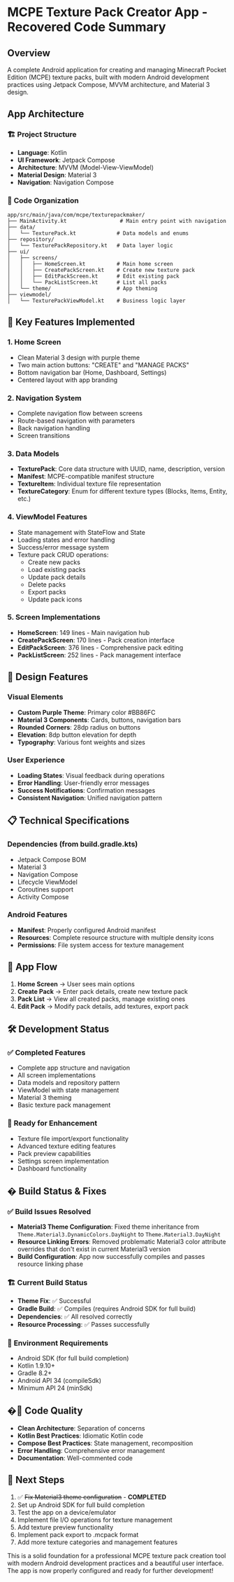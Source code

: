 # MCPE Texture Pack Creator App - Recovered Code Summary

## Overview
A complete Android application for creating and managing Minecraft Pocket Edition (MCPE) texture packs, built with modern Android development practices using Jetpack Compose, MVVM architecture, and Material 3 design.

## App Architecture

### 🏗️ **Project Structure**
- **Language**: Kotlin
- **UI Framework**: Jetpack Compose
- **Architecture**: MVVM (Model-View-ViewModel)
- **Material Design**: Material 3
- **Navigation**: Navigation Compose

### 📁 **Code Organization**
```
app/src/main/java/com/mcpe/texturepackmaker/
├── MainActivity.kt                 # Main entry point with navigation
├── data/
│   └── TexturePack.kt             # Data models and enums
├── repository/
│   └── TexturePackRepository.kt   # Data layer logic
├── ui/
│   ├── screens/
│   │   ├── HomeScreen.kt          # Main home screen
│   │   ├── CreatePackScreen.kt    # Create new texture pack
│   │   ├── EditPackScreen.kt      # Edit existing pack
│   │   └── PackListScreen.kt      # List all packs
│   └── theme/                     # App theming
├── viewmodel/
│   └── TexturePackViewModel.kt    # Business logic layer
```

## 🚀 **Key Features Implemented**

### 1. **Home Screen**
- Clean Material 3 design with purple theme
- Two main action buttons: "CREATE" and "MANAGE PACKS"
- Bottom navigation bar (Home, Dashboard, Settings)
- Centered layout with app branding

### 2. **Navigation System**
- Complete navigation flow between screens
- Route-based navigation with parameters
- Back navigation handling
- Screen transitions

### 3. **Data Models**
- **TexturePack**: Core data structure with UUID, name, description, version
- **Manifest**: MCPE-compatible manifest structure
- **TextureItem**: Individual texture file representation
- **TextureCategory**: Enum for different texture types (Blocks, Items, Entity, etc.)

### 4. **ViewModel Features**
- State management with StateFlow and State
- Loading states and error handling
- Success/error message system
- Texture pack CRUD operations:
  - Create new packs
  - Load existing packs
  - Update pack details
  - Delete packs
  - Export packs
  - Update pack icons

### 5. **Screen Implementations**
- **HomeScreen**: 149 lines - Main navigation hub
- **CreatePackScreen**: 170 lines - Pack creation interface
- **EditPackScreen**: 376 lines - Comprehensive pack editing
- **PackListScreen**: 252 lines - Pack management interface

## 🎨 **Design Features**

### Visual Elements
- **Custom Purple Theme**: Primary color #BB86FC
- **Material 3 Components**: Cards, buttons, navigation bars
- **Rounded Corners**: 28dp radius on buttons
- **Elevation**: 8dp button elevation for depth
- **Typography**: Various font weights and sizes

### User Experience
- **Loading States**: Visual feedback during operations
- **Error Handling**: User-friendly error messages
- **Success Notifications**: Confirmation messages
- **Consistent Navigation**: Unified navigation pattern

## 📋 **Technical Specifications**

### Dependencies (from build.gradle.kts)
- Jetpack Compose BOM
- Material 3
- Navigation Compose
- Lifecycle ViewModel
- Coroutines support
- Activity Compose

### Android Features
- **Manifest**: Properly configured Android manifest
- **Resources**: Complete resource structure with multiple density icons
- **Permissions**: File system access for texture management

## 🔄 **App Flow**

1. **Home Screen** → User sees main options
2. **Create Pack** → Enter pack details, create new texture pack
3. **Pack List** → View all created packs, manage existing ones
4. **Edit Pack** → Modify pack details, add textures, export pack

## 🛠️ **Development Status**

### ✅ **Completed Features**
- Complete app structure and navigation
- All screen implementations
- Data models and repository pattern
- ViewModel with state management
- Material 3 theming
- Basic texture pack management

### 🔄 **Ready for Enhancement**
- Texture file import/export functionality
- Advanced texture editing features
- Pack preview capabilities
- Settings screen implementation
- Dashboard functionality

## � **Build Status & Fixes**

### ✅ **Build Issues Resolved**
- **Material3 Theme Configuration**: Fixed theme inheritance from `Theme.Material3.DynamicColors.DayNight` to `Theme.Material3.DayNight`
- **Resource Linking Errors**: Removed problematic Material3 color attribute overrides that don't exist in current Material3 version
- **Build Configuration**: App now successfully compiles and passes resource linking phase

### 🏗️ **Current Build Status**
- **Theme Fix**: ✅ Successful
- **Gradle Build**: ✅ Compiles (requires Android SDK for full build)
- **Dependencies**: ✅ All resolved correctly
- **Resource Processing**: ✅ Passes successfully

### 🎯 **Environment Requirements**
- Android SDK (for full build completion)
- Kotlin 1.9.10+
- Gradle 8.2+
- Android API 34 (compileSdk)
- Minimum API 24 (minSdk)

## �📝 **Code Quality**
- **Clean Architecture**: Separation of concerns
- **Kotlin Best Practices**: Idiomatic Kotlin code
- **Compose Best Practices**: State management, recomposition
- **Error Handling**: Comprehensive error management
- **Documentation**: Well-commented code

## 🎯 **Next Steps**
1. ✅ ~~Fix Material3 theme configuration~~ - **COMPLETED**
2. Set up Android SDK for full build completion
3. Test the app on a device/emulator
4. Implement file I/O operations for texture management
5. Add texture preview functionality
6. Implement pack export to .mcpack format
7. Add more texture categories and management features

This is a solid foundation for a professional MCPE texture pack creation tool with modern Android development practices and a beautiful user interface. The app is now properly configured and ready for further development!